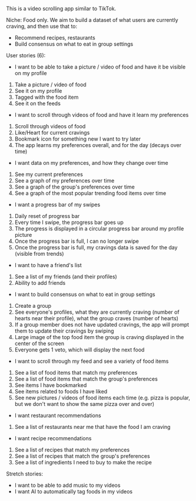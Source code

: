 This is a video scrolling app similar to TikTok.

Niche: Food only. We aim to build a dataset of what users are currently craving, and then use that to:

- Recommend recipes, restaurants
- Build consensus on what to eat in group settings

User stories (6):

- I want to be able to take a picture / video of food and have it be visible on my profile
1) Take a picture / video of food
2) See it on my profile
3) Tagged with the food item
4) See it on the feeds

- I want to scroll through videos of food and have it learn my preferences
1) Scroll through videos of food
2) Like/Heart for current cravings
3) Bookmark icon for something new I want to try later
4) The app learns my preferences overall, and for the day (decays over time)

- I want data on my preferences, and how they change over time
1) See my current preferences
2) See a graph of my preferences over time
3) See a graph of the group's preferences over time
4) See a graph of the most popular trending food items over time

- I want a progress bar of my swipes
1) Daily reset of progress bar
2) Every time I swipe, the progress bar goes up
3) The progress is displayed in a circular progress bar around my profile picture
4) Once the progress bar is full, I can no longer swipe
5) Once the progress bar is full, my cravings data is saved for the day (visible from trends)

- I want to have a friend's list
1) See a list of my friends (and their profiles)
2) Ability to add friends

- I want to build consensus on what to eat in group settings
1) Create a group
2) See everyone's profiles, what they are currently craving (number of hearts near their profile), what the group craves (number of hearts)
3) If a group member does not have updated cravings, the app will prompt them to update their cravings by swiping
3) Large image of the top food item the group is craving displayed in the center of the screen
4) Everyone gets 1 veto, which will display the next food

- I want to scroll through my feed and see a variety of food items
1) See a list of food items that match my preferences
2) See a list of food items that match the group's preferences
3) See items I have bookmarked
4) See items related to foods I have liked
5) See new pictures / videos of food items each time (e.g. pizza is popular, but we don't want to show the same pizza over and over)

- I want restaurant recommendations
1) See a list of restaurants near me that have the food I am craving

- I want recipe recommendations
1) See a list of recipes that match my preferences
2) See a list of recipes that match the group's preferences
3) See a list of ingredients I need to buy to make the recipe

Stretch stories:

- I want to be able to add music to my videos
- I want AI to automatically tag foods in my videos